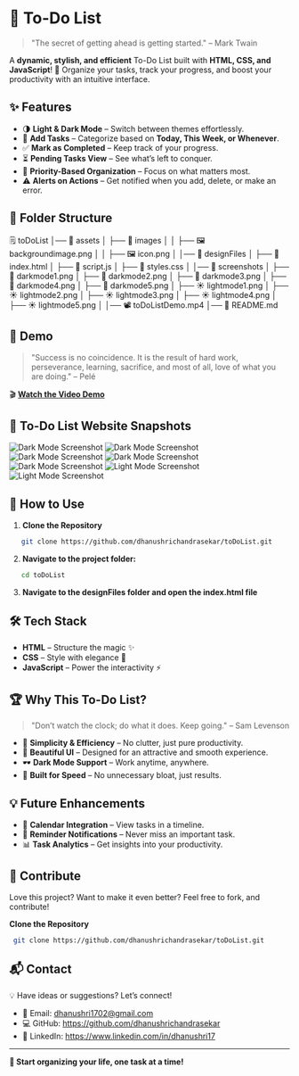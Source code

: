 # 📝 To-Do List

> "The secret of getting ahead is getting started." – Mark Twain

A **dynamic, stylish, and efficient** To-Do List built with **HTML, CSS, and JavaScript**!
🚀 Organize your tasks, track your progress, and boost your productivity with an intuitive interface. 

## ✨ Features

- 🌗 **Light & Dark Mode** – Switch between themes effortlessly.
- 📝 **Add Tasks** – Categorize based on **Today, This Week, or Whenever**.
- ✅ **Mark as Completed** – Keep track of your progress.
- ⏳ **Pending Tasks View** – See what’s left to conquer.
- 🚀 **Priority-Based Organization** – Focus on what matters most.
- ⚠️ **Alerts on Actions** – Get notified when you add, delete, or make an error.

## 📁 Folder Structure
  🗒️ toDoList 
│── 📂 assets
│   ├── 📂 images
│   │   ├── 🖼️ backgroundimage.png
│   │   ├── 🖼️ icon.png
│
│── 📂 designFiles
│   ├── 📄 index.html
│   ├── 📄 script.js
│   ├── 🎨 styles.css
│
│── 📂 screenshots
│   ├── 🌙 darkmode1.png
│   ├── 🌙 darkmode2.png
│   ├── 🌙 darkmode3.png
│   ├── 🌙 darkmode4.png
│   ├── 🌙 darkmode5.png
│   ├── ☀️ lightmode1.png
│   ├── ☀️ lightmode2.png
│   ├── ☀️ lightmode3.png
│   ├── ☀️ lightmode4.png
│   ├── ☀️ lightmode5.png
│
│── 📽️ toDoListDemo.mp4
│── 📄 README.md

## 🎥 Demo

> "Success is no coincidence. It is the result of hard work, perseverance, learning, sacrifice, and most of all, love of what you are doing." – Pelé

🎬 **[Watch the Video Demo](https://github.com/dhanushrichandrasekar/toDoList/blob/908878979810f926c92412aab0e82aeac8851d06/toDoListDemo.mp4)**

## 📸 To-Do List Website Snapshots

![Dark Mode Screenshot](https://github.com/dhanushrichandrasekar/toDoList/blob/908878979810f926c92412aab0e82aeac8851d06/screenshots/darkmode1.png)
![Dark Mode Screenshot](https://github.com/dhanushrichandrasekar/toDoList/blob/908878979810f926c92412aab0e82aeac8851d06/screenshots/darkmode2.png)
![Dark Mode Screenshot](https://github.com/dhanushrichandrasekar/toDoList/blob/908878979810f926c92412aab0e82aeac8851d06/screenshots/darkmode3.png)
![Dark Mode Screenshot](https://github.com/dhanushrichandrasekar/toDoList/blob/908878979810f926c92412aab0e82aeac8851d06/screenshots/darkmode4.png)
![Dark Mode Screenshot](https://github.com/dhanushrichandrasekar/toDoList/blob/908878979810f926c92412aab0e82aeac8851d06/screenshots/darkmode5.png)
![Light Mode Screenshot](https://github.com/dhanushrichandrasekar/toDoList/blob/908878979810f926c92412aab0e82aeac8851d06/screenshots/lightmode1.png)
![Light Mode Screenshot](https://github.com/dhanushrichandrasekar/toDoList/blob/908878979810f926c92412aab0e82aeac8851d06/screenshots/lightmode2.png)

## 🚀 How to Use

1. **Clone the Repository**
   
```sh
   git clone https://github.com/dhanushrichandrasekar/toDoList.git

```
2.  **Navigate to the project folder:**
   
```sh
   cd toDoList
```
3.  **Navigate to the designFiles folder and open the index.html file**

## 🛠️ Tech Stack

- **HTML** – Structure the magic ✨
- **CSS** – Style with elegance 🎨
- **JavaScript** – Power the interactivity ⚡

## 🏆 Why This To-Do List?

> "Don’t watch the clock; do what it does. Keep going." – Sam Levenson

- 🎯 **Simplicity & Efficiency** – No clutter, just pure productivity.
- 🎨 **Beautiful UI** – Designed for an attractive and smooth experience.
- 🕶️ **Dark Mode Support** – Work anytime, anywhere.
- 🚀 **Built for Speed** – No unnecessary bloat, just results.

## 💡 Future Enhancements

- 📅 **Calendar Integration** – View tasks in a timeline.
- 🔔 **Reminder Notifications** – Never miss an important task.
- 📊 **Task Analytics** – Get insights into your productivity.

## 🙌 Contribute

Love this project? Want to make it even better? Feel free to fork, and contribute!

**Clone the Repository**

```sh
 git clone https://github.com/dhanushrichandrasekar/toDoList.git

```

## 📬 Contact

💡 Have ideas or suggestions? Let’s connect!
- 📧 Email: dhanushri1702@gmail.com
- 💻 GitHub: https://github.com/dhanushrichandrasekar
- 🔗 LinkedIn: https://www.linkedin.com/in/dhanushri17


---

**🚀 Start organizing your life, one task at a time!**
